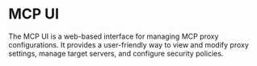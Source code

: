 # MCP UI

The MCP UI is a web-based interface for managing MCP proxy configurations. It provides a user-friendly way to view and modify proxy settings, manage target servers, and configure security policies.
